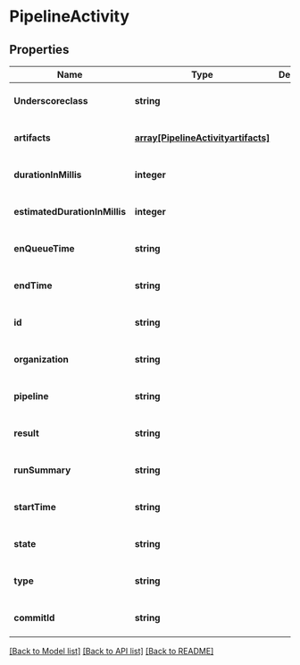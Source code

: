 # PipelineActivity

## Properties
Name | Type | Description | Notes
------------ | ------------- | ------------- | -------------
**Underscoreclass** | **string** |  | [optional] [default to null]
**artifacts** | [**array[PipelineActivityartifacts]**](PipelineActivityartifacts.md) |  | [optional] [default to null]
**durationInMillis** | **integer** |  | [optional] [default to null]
**estimatedDurationInMillis** | **integer** |  | [optional] [default to null]
**enQueueTime** | **string** |  | [optional] [default to null]
**endTime** | **string** |  | [optional] [default to null]
**id** | **string** |  | [optional] [default to null]
**organization** | **string** |  | [optional] [default to null]
**pipeline** | **string** |  | [optional] [default to null]
**result** | **string** |  | [optional] [default to null]
**runSummary** | **string** |  | [optional] [default to null]
**startTime** | **string** |  | [optional] [default to null]
**state** | **string** |  | [optional] [default to null]
**type** | **string** |  | [optional] [default to null]
**commitId** | **string** |  | [optional] [default to null]

[[Back to Model list]](../README.md#documentation-for-models) [[Back to API list]](../README.md#documentation-for-api-endpoints) [[Back to README]](../README.md)


